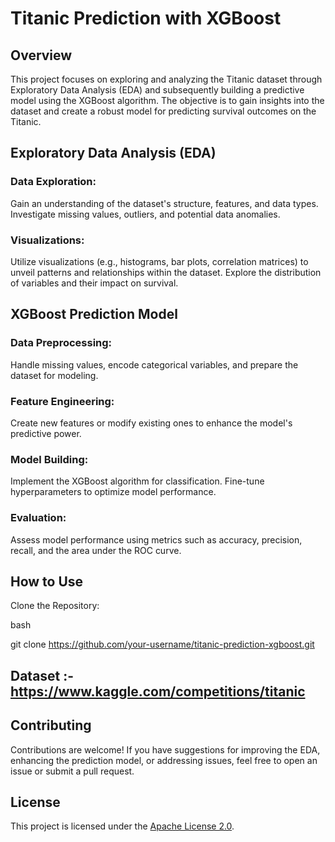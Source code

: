 # Titanic Prediction with XGBoost
## Overview
This project focuses on exploring and analyzing the Titanic dataset through Exploratory Data Analysis (EDA) and subsequently building a predictive model using the XGBoost algorithm. The objective is to gain insights into the dataset and create a robust model for predicting survival outcomes on the Titanic.

## Exploratory Data Analysis (EDA)
### Data Exploration:
Gain an understanding of the dataset's structure, features, and data types.
Investigate missing values, outliers, and potential data anomalies.

### Visualizations:
Utilize visualizations (e.g., histograms, bar plots, correlation matrices) to unveil patterns and relationships within the dataset.
Explore the distribution of variables and their impact on survival.

## XGBoost Prediction Model
### Data Preprocessing:
Handle missing values, encode categorical variables, and prepare the dataset for modeling.

### Feature Engineering:
Create new features or modify existing ones to enhance the model's predictive power.

### Model Building:
Implement the XGBoost algorithm for classification.
Fine-tune hyperparameters to optimize model performance.

### Evaluation:
Assess model performance using metrics such as accuracy, precision, recall, and the area under the ROC curve.

## How to Use
Clone the Repository:

bash

git clone https://github.com/your-username/titanic-prediction-xgboost.git

## Dataset :- https://www.kaggle.com/competitions/titanic

## Contributing
Contributions are welcome! If you have suggestions for improving the EDA, enhancing the prediction model, or addressing issues, feel free to open an issue or submit a pull request.

## License
This project is licensed under the [Apache License 2.0](LICENSE).
